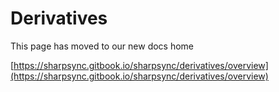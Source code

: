 # Derivatives

This page has moved to our new docs home 

[https://sharpsync.gitbook.io/sharpsync/derivatives/overview](https://sharpsync.gitbook.io/sharpsync/derivatives/overview)
